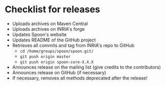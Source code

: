 # Checklist for releases

- Uploads archives on Maven Central
- Uploads archives on INRIA's forge
- Updates Spoon's website
- Updates README of the GitHub project
- Retrieves all commits and tag from INRIA's repo to GitHub
    - `cd /home/groups/spoon/spoon.git/`
    - `git push origin master`
    - `git push origin spoon-core-X.X.X`
- Announces release on the mailing list (give credits to the contributors)
- Announces release on GitHub (if necessary)
- If necessary, removes all methods deprecated after the release!